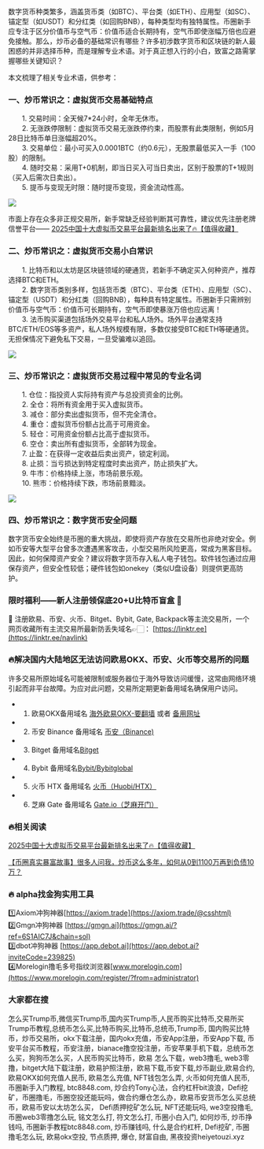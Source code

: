 数字货币种类繁多，涵盖货币类（如BTC）、平台类（如ETH）、应用型（如SC）、锚定型（如USDT）和分红类（如回购BNB），每种类型均有独特属性。币圈新手应专注于区分价值币与空气币：价值币适合长期持有，空气币即使涨幅万倍也应避免接触。那么，炒币必备的基础常识有哪些？许多初涉数字货币和区块链的新人最困惑的并非选择币种，而是理解专业术语。对于真正想入行的小白，致富之路需掌握哪些关键知识？

本文梳理了相关专业术语，供参考：

### 一、炒币常识之：虚拟货币交易基础特点

　　1. 交易时间：全天候7*24小时，全年无休市。  
　　2. 无涨跌停限制：虚拟货币交易无涨跌停约束，而股票有此类限制，例如5月28日比特币单日涨幅超20%。  
　　3. 交易单位：最小可买入0.0001BTC（约0.6元），无股票最低买入一手（100股）的限制。  
　　4. 随时交易：采用T+0机制，即当日买入可当日卖出，区别于股票的T+1规则（买入后需次日卖出）。  
　　5. 提币与变现无时限：随时提币变现，资金流动性高。  

[![](https://ac63e02.webp.li/20250414114001413.png)](https://btc8848.com/top-10-exchanges)

市面上存在众多非正规交易所，新手常缺乏经验判断其可靠性，建议优先注册老牌信誉平台——
[2025中国十大虚拟币交易平台最新排名出来了🔥【值得收藏】](https://btc8848.com/top-10-exchanges/)

### 二、炒币常识之：虚拟货币交易小白常识

　　1. 比特币和以太坊是区块链领域的硬通货，若新手不确定买入何种资产，推荐选择BTC和ETH。  
　　2. 数字货币类别多样，包括货币类（BTC）、平台类（ETH）、应用型（SC）、锚定型（USDT）和分红类（回购BNB），每种具有特定属性。币圈新手只需辨别价值币与空气币：价值币可长期持有，空气币即使暴涨万倍也应远离！  
　　3. 法币购买渠道包括场外交易平台和私人场外。场外平台通常支持BTC/ETH/EOS等多资产，私人场外规模有限，多数仅接受BTC和ETH等硬通货。无担保情况下避免私下交易，一旦受骗难以追回。  

[![](https://ac63e02.webp.li/20250414114351329.png)](https://btc8848.com/top-10-exchanges)

### 三、炒币常识之：虚拟货币交易过程中常见的专业名词

　　1. 仓位：指投资人实际持有资产与总投资资金的比例。  
　　2. 全仓：将所有资金用于买入虚拟货币。  
　　3. 减仓：部分卖出虚拟货币，但不完全清仓。  
　　4. 重仓：虚拟货币份额占比高于可用资金。  
　　5. 轻仓：可用资金份额占比高于虚拟货币。  
　　6. 空仓：卖出所有虚拟货币，全部转为现金。  
　　7. 止盈：在获得一定收益后卖出资产，锁定利润。  
　　8. 止损：当亏损达到特定程度时卖出资产，防止损失扩大。  
　　9. 牛市：价格持续上涨，市场前景乐观。  
　　10. 熊市：价格持续下跌，市场前景黯淡。  

[![](https://ac63e02.webp.li/20250414114500414.png)](https://btc8848.com/top-10-exchanges)

### 四、炒币常识之：数字货币安全问题

数字货币安全始终是币圈的重大挑战，即使将资产存放在交易所也非绝对安全。例如币安等大型平台曾多次遭遇黑客攻击，小型交易所风险更高，常成为黑客目标。因此，如何保障资产安全？建议将数字货币存入私人电子钱包。软件钱包通过应用保存资产，但安全性较低；硬件钱包如onekey（类似U盘设备）则提供更高防护。

### 限时福利——新人注册领保底20+U比特币盲盒 🎁
🎁 注册欧易、币安、火币、Bitget、Bybit, Gate, Backpack等主流交易所，一个网页收藏所有主流交易所最新防丢失域名👉🏻： [https://linktr.ee](https://linktr.ee/navlink)

### 🔥解决国内大陆地区无法访问欧易OKX、币安、火币等交易所的问题
许多交易所原始域名可能被限制或服务器位于海外导致访问缓慢，这常由网络环境引起而非平台故障。为应对此问题，交易所定期更新备用域名确保用户访问。

- 1. 欧易OKX备用域名 [海外欧易OKX-要翻墙](https://www.okx.com/join/18639032) 或者 [备用网址](https://www.chouyi.kim/zh-hans/join/18639032) 
- 2. 币安 Binance 备用域名 [币安（Binance)](https://accounts.binance.com/zh-CN/register?ref=36457687)
- 3. Bitget 备用域名[Bitget](https://www.bitget.com/zh-CN/referral/register?from=referral&clacCode=VRNEYUTR)
- 4. Bybit 备用域名[Bybit/Bybitglobal](https://www.bybitglobal.com/zh-MY/invite/?ref=VMKORMM)
- 5. 火币 HTX 备用域名 [火币（Huobi/HTX）](https://www.htx.com/invite/zh-cn/1f?invite_code=whf45223)
- 6. 芝麻 Gate 备用域名 [Gate.io（芝麻开门）](https://www.gate.io/zh/signup?ref_type=103&ref=A1ERAQ)

### 🔥相关阅读
[2025中国十大虚拟币交易平台最新排名出来了🔥【值得收藏】](https://btc8848.com/top-10-exchanges/)

[【币圈真实暴富故事】很多人问我，炒币这么多年，如何从0到1100万再到负债10万？](https://heiyetouzi.xyz/biquanstory001/)

### 🔥 alpha找金狗实用工具
1️⃣Axiom冲狗神器[https://axiom.trade](https://axiom.trade/@csshtml)  
2️⃣Gmgn冲狗神器 [https://gmgn.ai](https://gmgn.ai/?ref=6S1AIC7J&chain=sol)  
3️⃣dbot冲狗神器 [https://app.debot.ai](https://app.debot.ai?inviteCode=239825)  
4️⃣Morelogin撸毛多号指纹浏览器[www.morelogin.com](https://www.morelogin.com/register/?from=administrator)  

### 大家都在搜
怎么买Trump币,微信买Trump币,国内买Trump币,人民币购买比特币,交易所买Trump币教程,总统币怎么买,比特币购买,比特币,总统币,Trump币, 国内购买比特币，炒币交易所，okx下载注册，国内okx充值，币安App注册，币安App下载, 币安平台买币教程，币安注册，bianace撸空投注册，币安苹果手机下载，总统币怎么买，狗狗币怎么买，人民币购买比特币，欧易 怎么下载，web3撸毛, web3零撸，bitget大陆下载注册，欧易护照注册，欧易下载,币安下载,炒币副业,欧易合约, 欧易OKX如何充值人民币, 欧易怎么充值, NFT钱包怎么弄, 火币如何充值人民币, 币圈新手入门教程, btc8848.com, 炒合约Tony心法，合约杠杆bit浪浪，Defi挖矿，币圈撸毛，币圈空投还能玩吗，做合约爆仓怎么办，欧易币安货币怎么买总统币，欧易币安以太坊怎么买， Defi质押挖矿怎么玩, NFT还能玩吗, we3空投撸毛, 币圈web3零撸怎么玩, 铭文怎么打, 符文怎么打, 币圈小白入门, 如何炒币, 炒币挣钱吗, 币圈新手教程btc8848.com, 炒币赚钱吗, 什么是合约杠杆, Defi挖矿, 币圈撸毛怎么玩, 欧易okx空投, 节点质押, 爆仓, 财富自由, 黑夜投资heiyetouzi.xyz